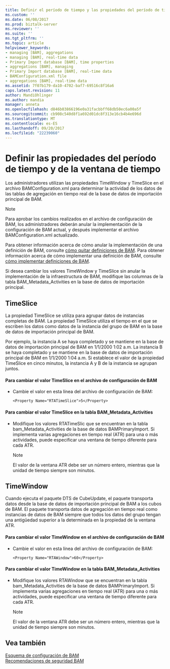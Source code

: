 ```yaml
---
title: Definir el período de tiempo y las propiedades del período de tiempo | Documentos de Microsoft
ms.custom: ''
ms.date: 06/08/2017
ms.prod: biztalk-server
ms.reviewer: ''
ms.suite: ''
ms.tgt_pltfrm: ''
ms.topic: article
helpviewer_keywords:
- managing [BAM], aggregations
- managing [BAM], real-time data
- Primary Import database [BAM], time properties
- aggregations [BAM], managing
- Primary Import database [BAM], real-time data
- BAMConfiguration.xml file
- aggregations [BAM], real-time data
ms.assetid: 7f07b179-da10-4702-baf7-69516c8f16a6
caps.latest.revision: 11
author: MandiOhlinger
ms.author: mandia
manager: anneta
ms.openlocfilehash: d846b03866196e0a31facbbff68db50ec6a00a5f
ms.sourcegitcommit: cb908c540d8f1a692d01dc8f313e16cb4b4e696d
ms.translationtype: MT
ms.contentlocale: es-ES
ms.lasthandoff: 09/20/2017
ms.locfileid: "22239060"
---
```

# <a name="defining-the-time-window-and-time-slice-properties"></a>Definir las propiedades del período de tiempo y de la ventana de tiempo
Los administradores utilizan las propiedades TimeWindow y TimeSlice en el archivo BAMConfiguration.xml para determinar la actividad de los datos de las tablas de agregación en tiempo real de la base de datos de importación principal de BAM.  
  
> [!NOTE]
>  Para aprobar los cambios realizados en el archivo de configuración de BAM, los administradores deberán anular la implementación de la configuración de BAM actual, y después implementar el archivo BAMConfiguration.xml actualizado.  
  
 Para obtener información acerca de cómo anular la implementación de una definición de BAM, consulte [cómo quitar definiciones de BAM](../core/how-to-remove-bam-definitions.md). Para obtener información acerca de cómo implementar una definición de BAM, consulte [cómo implementar definiciones de BAM](../core/how-to-deploy-bam-definitions.md).  
  
 Si desea cambiar los valores TimeWindow y TimeSlice sin anular la implementación de la infraestructura de BAM, modifique las columnas de la tabla BAM_Metadata_Activities en la base de datos de importación principal.  
  
## <a name="timeslice"></a>TimeSlice  
 La propiedad TimeSlice se utiliza para agrupar datos de instancias completas de BAM. La propiedad TimeSlice utiliza el tiempo en el que se escriben los datos como datos de la instancia del grupo de BAM en la base de datos de importación principal de BAM.  
  
 Por ejemplo, la instancia A se haya completado y se mantiene en la base de datos de importación principal de BAM en 1/1/2000 1:02 a.m. La instancia B se haya completado y se mantiene en la base de datos de importación principal de BAM en 1/1/2000 1:04 a.m. Si establece el valor de la propiedad TimeSlice en cinco minutos, la instancia A y B de la instancia se agrupan juntos.  
  
#### <a name="to-change-the-timeslice-value-in-the-bam-configuration-file"></a>Para cambiar el valor TimeSlice en el archivo de configuración de BAM  
  
-   Cambie el valor en esta línea del archivo de configuración de BAM:  
  
    ```  
    <Property Name="RTATimeSlice">5</Property>  
    ```  
  
#### <a name="to-change-the-timeslice-value-in-the-bammetadataactivities-table"></a>Para cambiar el valor TimeSlice en la tabla BAM_Metadata_Activities  
  
-   Modifique los valores RTATimeSlic que se encuentran en la tabla bam_Metadata_Activities de la base de datos BAMPrimaryImport. Si implementa varias agregaciones en tiempo real (ATR) para una o más actividades, puede especificar una ventana de tiempo diferente para cada ATR.  
  
    > [!NOTE]
    >  El valor de la ventana ATR debe ser un número entero, mientras que la unidad de tiempo siempre son minutos.  
  
## <a name="timewindow"></a>TimeWindow  
 Cuando ejecuta el paquete DTS de CubeUpdate, el paquete transporta datos desde la base de datos de importación principal de BAM a los cubos de BAM. El paquete transporta datos de agregación en tiempo real como instancias de datos de BAM siempre que todos los datos del grupo tengan una antigüedad superior a la determinada en la propiedad de la ventana ATR.  
  
#### <a name="to-change-the-timewindow-value-in-the-bam-configuration-file"></a>Para cambiar el valor TimeWindow en el archivo de configuración de BAM  
  
-   Cambie el valor en esta línea del archivo de configuración de BAM:  
  
    ```  
    <Property Name="RTAWindow">60</Property>  
    ```  
  
#### <a name="to-change-the-timewindow-value-in-the-bammetadataactivities-table"></a>Para cambiar el valor TimeWindow en la tabla BAM_Metadata_Activities  
  
-   Modifique los valores RTAWindow que se encuentran en la tabla bam_Metadata_Activities de la base de datos BAMPrimaryImport. Si implementa varias agregaciones en tiempo real (ATR) para una o más actividades, puede especificar una ventana de tiempo diferente para cada ATR.  
  
    > [!NOTE]
    >  El valor de la ventana ATR debe ser un número entero, mientras que la unidad de tiempo siempre son minutos.  
  
## <a name="see-also"></a>Vea también  
 [Esquema de configuración de BAM](../core/bam-configuration-schema.md)   
 [Recomendaciones de seguridad BAM](../core/bam-security-recommendations.md)